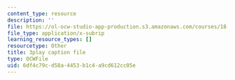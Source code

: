 ```yaml
---
content_type: resource
description: ''
file: https://ol-ocw-studio-app-production.s3.amazonaws.com/courses/18-01sc-single-variable-calculus-fall-2010/6df4c79cd58a4453b1c4a9cd612cc05e_BSAA0akmPEU.srt
file_type: application/x-subrip
learning_resource_types: []
resourcetype: Other
title: 3play caption file
type: OCWFile
uid: 6df4c79c-d58a-4453-b1c4-a9cd612cc05e
---
```

